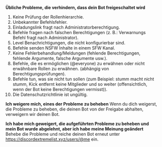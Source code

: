 **Übliche Probleme, die verhindern, dass dein Bot freigeschaltet wird**

1. Keine Prüfung der Rollenhierarchie.
2. Unbekannter Befehlsfehler.
3. Einladungslink fragt nach Administratorberechtigung.
4. Befehle fragen nach falschen Berechtigungen (z. B.: Verwarnungs Befehl fragt nach Administrator).
5. Level Benachrichtigungen, die nicht konfigurierbar sind.
6. Befehle senden NSFW Inhalte in einem SFW Kanal.
7. Keine Fehlerbehandlung/Meldungen (fehlende Berechtigungen, fehlende Argumente, falsche Argumente usw.).
8. Befehle, die es ermöglichen (@everyone) zu erwähnen oder nicht erwähnbare Rollen zu erwähnen. (abhängig von Berechtigungsprüfungen).
9. Befehle tun, was sie nicht tun sollen (zum Beispiel: stumm macht nicht stumm, Kick entfernt keine Mitglieder und so weiter (offensichtlich, wenn der Bot keine Berechtigungen vermisst)).
10. Die Datenschutzrichtlinie ist ungültig.

**Ich weigere mich, eines der Probleme zu beheben** Wenn du dich weigerst, die Probleme zu beheben, die deinen Bot von der Freigabe abhalten, verweigern wir deinen Bot.

**Ich habe mich geweigert, die aufgeführten Probleme zu beheben und mein Bot wurde abgelehnt, aber ich habe meine Meinung geändert** Behebe die Probleme und reiche deinen Bot erneut unter <https://discordextremelist.xyz/users/@me> ein.
